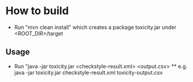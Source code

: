 How to build
============

* Run "mvn clean install" which creates a package toxicity.jar under <ROOT_DIR>/target

Usage
-----

* Run "java -jar toxicity.jar <checkstyle-result.xml> <output.csv>
** e.g. java -jar toxicity.jar checkstyle-result.xml toxicity-output.csv